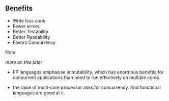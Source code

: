 ## Benefits

 - Write less code
 - Fewer errors 
 - Better Testability
 - Better Readability
 - Favors Concurrency

Note: 
 
 *more on this later* 
 
- FP languages emphasise immutability, which has enormous benefits for concurrent applications than need to run effectively on multiple cores.

- the raise of multi-core processor asks for concurrency. And functional languages are good at it.
